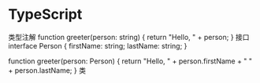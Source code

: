 # TypeScript
类型注解
function greeter(person: string) {
    return "Hello, " + person;
}
接口
interface Person {
    firstName: string;
    lastName: string;
}

function greeter(person: Person) {
    return "Hello, " + person.firstName + " " + person.lastName;
}
类



































